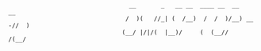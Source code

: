                                       __       _   __ __  ____ __  __        __  
                                     /  )(   //_| (  /__)  /  /  )/__) __ -//  ) 
                                    (__/ |/|/(  |__)/     (  (__//        /(__/  
                                                                                 
